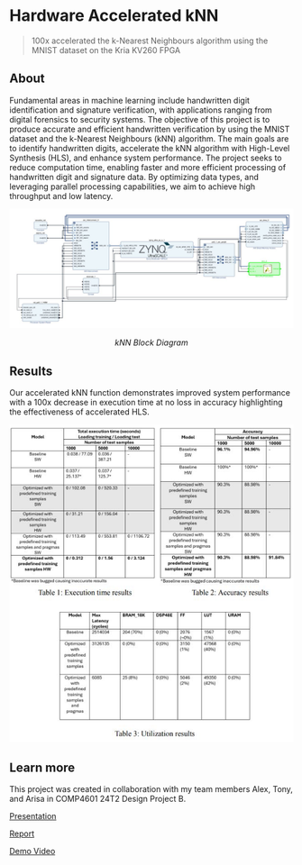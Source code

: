 # Hardware Accelerated kNN

> 100x accelerated the k-Nearest Neighbours algorithm using the MNIST dataset on the Kria KV260 FPGA

## About

Fundamental areas in machine learning include handwritten digit identification and signature verification, with applications ranging from digital forensics to security systems. The objective of this project is to produce accurate and efficient handwritten verification by using the MNIST dataset and the k-Nearest Neighbours (kNN) algorithm. The main goals are to identify handwritten digits, accelerate the kNN algorithm with High-Level Synthesis (HLS), and enhance system performance. The project seeks to reduce computation time, enabling faster and more efficient processing of handwritten digit and signature data. By optimizing data types, and leveraging parallel processing capabilities, we aim to achieve high throughput and low latency.

<p align="center">
  <img src="./assets/block_diagram.JPG" />
</p>

<center><i>kNN Block Diagram</i></center>

## Results

Our accelerated kNN function demonstrates improved system performance with a 100x decrease in execution time at no loss in accuracy highlighting the effectiveness of accelerated HLS.

<p align="center">
  <img src="./assets/results.JPG" />
</p>

## Learn more

This project was created in collaboration with my team members Alex, Tony, and Arisa in COMP4601 24T2 Design Project B.

[Presentation](./assets/4601-knn.pdf)

[Report](./assets/4601project.pdf)

[Demo Video](https://www.youtube.com/watch?v=4KsrpWN4Mso)
